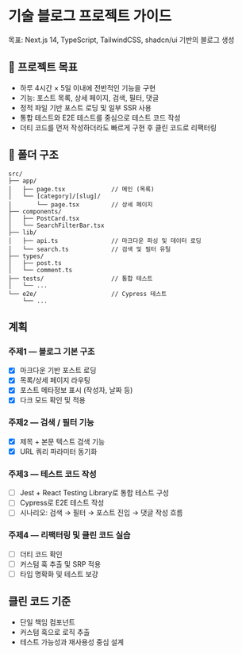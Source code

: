 # 기술 블로그 프로젝트 가이드

목표: Next.js 14, TypeScript, TailwindCSS, shadcn/ui 기반의 블로그 생성

## 🧭 프로젝트 목표

- 하루 4시간 × 5일 이내에 전반적인 기능을 구현
- 기능: 포스트 목록, 상세 페이지, 검색, 필터, 댓글
- 정적 파일 기반 포스트 로딩 및 일부 SSR 사용
- 통합 테스트와 E2E 테스트를 중심으로 테스트 코드 작성
- 더티 코드를 먼저 작성하더라도 빠르게 구현 후 클린 코드로 리팩터링

## 📁 폴더 구조
```
src/
├── app/
│   ├── page.tsx             // 메인 (목록)
│   └── [category]/[slug]/
│       └── page.tsx         // 상세 페이지
├── components/
│   ├── PostCard.tsx
│   └── SearchFilterBar.tsx
├── lib/
│   ├── api.ts               // 마크다운 파싱 및 데이터 로딩
│   └── search.ts            // 검색 및 필터 유틸
├── types/
│   ├── post.ts
│   └── comment.ts
├── tests/                   // 통합 테스트
│   └── ...
└── e2e/                     // Cypress 테스트
    └── ...
```

## 계획

### 주제1 — 블로그 기본 구조
- [x] 마크다운 기반 포스트 로딩
- [x] 목록/상세 페이지 라우팅
- [x] 포스트 메타정보 표시 (작성자, 날짜 등)
- [x] 다크 모드 확인 및 적용

### 주제2 — 검색 / 필터 기능
- [X] 제목 + 본문 텍스트 검색 기능
- [X] URL 쿼리 파라미터 동기화

### 주제3 — 테스트 코드 작성
- [ ] Jest + React Testing Library로 통합 테스트 구성
- [ ] Cypress로 E2E 테스트 작성
- [ ] 시나리오: 검색 → 필터 → 포스트 진입 → 댓글 작성 흐름

### 주제4 — 리팩터링 및 클린 코드 실습
- [ ] 더티 코드 확인
- [ ] 커스텀 훅 추출 및 SRP 적용
- [ ] 타입 명확화 및 테스트 보강

## 클린 코드 기준
- 단일 책임 컴포넌트
- 커스텀 훅으로 로직 추출
- 테스트 가능성과 재사용성 중심 설계 